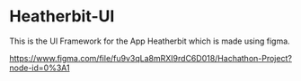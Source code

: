 # Heatherbit-UI
This is the UI Framework for the App Heatherbit which is made using figma. 


https://www.figma.com/file/fu9v3qLa8mRXI9rdC6D018/Hachathon-Project?node-id=0%3A1
